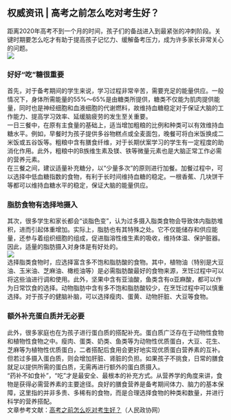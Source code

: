 ## 权威资讯 | 高考之前怎么吃对考生好？  
距离2020年高考不到一个月的时间，孩子们的备战进入到最紧张的冲刺阶段。关键时期要怎么吃才有助于提高孩子记忆力、缓解备考压力，成为许多家长非常关心的问题。  
![](http://cdncms.v-keep.cn/wp-content/uploads/2020/06/u49183803690978702fm193.jpg)  
### 好好“吃”糖很重要  
首先，对于备考期间的学生来说，学习过程非常辛苦，需要充足的能量供应。一般情况下，身体所需能量的55%～65%是由糖类所提供，糖类不仅能为肌肉提供能量，同时也是神经细胞和血液细胞的代谢燃料，故维持血糖稳定对于保证大脑的工作能力、提高学习效率、延缓脑疲劳的发生至关重要。  
一日三餐中，在原有主食量的基础上，适当增加粗粮的比例和种类可以有效维持血糖水平。例如，早餐时为孩子提供多谷物糕点或全麦面包，晚餐可将白米饭换成二米饭或五谷饭等。粗粮中含有膳食纤维，对于长期伏案学习的学生有一定程度的助消化作用。此外，粗粮中的B族维生素及镁、铁等微量元素也是大脑正常工作必需的营养元素。  
在三餐之间，建议适量补充糖分，以“少量多次”的原则进行加餐。加餐过程中，可以选择中低血糖指数的食物，有利于长时间维持血糖的稳定。一根香蕉、几块饼干等都可以维持血糖水平的稳定，保证大脑的能量供应。  
### 脂肪食物有选择地摄入  
其次，很多学生和家长都会“谈脂色变”，认为过多摄入脂类食物会导致体内脂肪堆积，进而引起体重增加。实际上，脂肪也有其特殊之处。它不仅能储存和供应能量，还参与着组织细胞的组成，促进脂溶性维生素的吸收，维持体温、保护脏器。因此，适量的脂肪摄入对身体是有好处的。  
![](http://cdncms.v-keep.cn/wp-content/uploads/2020/06/u17938222502264179877fm26gp0.gif)  
选择脂类食物时，应选择富含多不饱和脂肪酸的食物。其中，植物油（特别是大豆油、玉米油、芝麻油、橄榄油等）是必需脂肪酸最好的食物来源，烹饪过程中可以将这些油进行调和使用。此外，坚果中含有亚油酸，鱼类含有α亚麻酸，都可以作为日常饮食的选择。动物脂肪中含有多不饱和脂肪酸较少，在烹饪过程中可以慎重选择。对于孩子的健脑补脑，可以选择瘦肉、蛋黄、动物肝脏、大豆等食物。  
### 额外补充蛋白质并无必要  
此外，很多家庭也在为孩子进行蛋白质的搭配补充。蛋白质广泛存在于动物性食物和植物性食物之中。瘦肉、蛋类、奶类、鱼类等为动物性优质蛋白，大豆、花生、芝麻等为植物性优质蛋白，二者搭配后食用会更好地实现优质蛋白营养素的互补。但若过多摄入蛋白质，则会增加肝脏、肾脏的负担。如果孩子不挑食，日常的膳食就足以提供所需的蛋白质，无需再进行额外的蛋白质摄入。  
“药补不如食补”，“吃”才是最安全、最根本的补充方式。从营养学的角度来讲，食物是获得必需营养素的主要途径。良好的膳食营养是备考期间体力、脑力的基本保障，这里指的并非多贵、多稀有的食物，而是合理选择食物的种类和数量，并进行科学的营养搭配。  
文章参考文献：<a href="http://www.rmzxb.com.cn/c/2020-06-08/2590277.shtml">高考之前怎么吃对考生好？</a>（人民政协网）  
<!--EndFragment-->  
